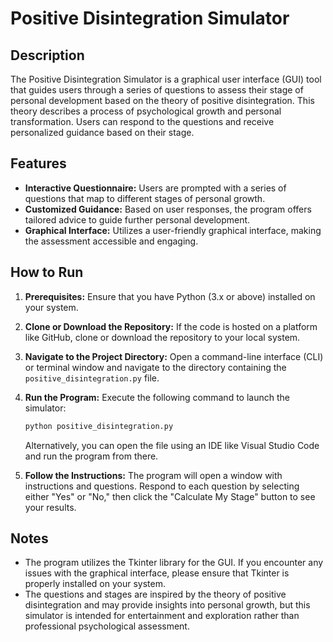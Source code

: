 # Positive Disintegration Simulator

## Description

The Positive Disintegration Simulator is a graphical user interface (GUI) tool that guides users through a series of questions to assess their stage of personal development based on the theory of positive disintegration. This theory describes a process of psychological growth and personal transformation. Users can respond to the questions and receive personalized guidance based on their stage.

## Features

- **Interactive Questionnaire:** Users are prompted with a series of questions that map to different stages of personal growth.
- **Customized Guidance:** Based on user responses, the program offers tailored advice to guide further personal development.
- **Graphical Interface:** Utilizes a user-friendly graphical interface, making the assessment accessible and engaging.

## How to Run

1. **Prerequisites:** Ensure that you have Python (3.x or above) installed on your system.
2. **Clone or Download the Repository:** If the code is hosted on a platform like GitHub, clone or download the repository to your local system.
3. **Navigate to the Project Directory:** Open a command-line interface (CLI) or terminal window and navigate to the directory containing the `positive_disintegration.py` file.
4. **Run the Program:** Execute the following command to launch the simulator:

   ```bash
   python positive_disintegration.py
   ```

   Alternatively, you can open the file using an IDE like Visual Studio Code and run the program from there.

5. **Follow the Instructions:** The program will open a window with instructions and questions. Respond to each question by selecting either "Yes" or "No," then click the "Calculate My Stage" button to see your results.

## Notes

- The program utilizes the Tkinter library for the GUI. If you encounter any issues with the graphical interface, please ensure that Tkinter is properly installed on your system.
- The questions and stages are inspired by the theory of positive disintegration and may provide insights into personal growth, but this simulator is intended for entertainment and exploration rather than professional psychological assessment.

